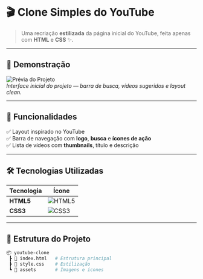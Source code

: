 # 🎬 Clone Simples do YouTube

> Uma recriação **estilizada** da página inicial do YouTube, feita apenas com **HTML** e **CSS** ✨.

---

## 📸 Demonstração

![Prévia do Projeto](https://via.placeholder.com/900x400?text=Preview+YouTube+Clone)  
*Interface inicial do projeto — barra de busca, vídeos sugeridos e layout clean.*

---

## 🚀 Funcionalidades

✅ Layout inspirado no YouTube  
✅ Barra de navegação com **logo**, **busca** e **ícones de ação**  
✅ Lista de vídeos com **thumbnails**, título e descrição   

---

## 🛠️ Tecnologias Utilizadas

| Tecnologia | Ícone |
|------------|-------|
| **HTML5**  | ![HTML5](https://img.icons8.com/color/48/000000/html-5--v1.png) |
| **CSS3**   | ![CSS3](https://img.icons8.com/color/48/000000/css3.png) |

---

## 📂 Estrutura do Projeto

```bash
📦 youtube-clone
 ┣ 📜 index.html   # Estrutura principal
 ┣ 📜 style.css    # Estilização
 ┗ 📂 assets       # Imagens e ícones
